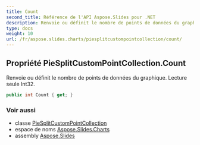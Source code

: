 ```yaml
---
title: Count
second_title: Référence de l'API Aspose.Slides pour .NET
description: Renvoie ou définit le nombre de points de données du graphique. Lecture seule Int32.
type: docs
weight: 10
url: /fr/aspose.slides.charts/piesplitcustompointcollection/count/
---
```


## Propriété PieSplitCustomPointCollection.Count

Renvoie ou définit le nombre de points de données du graphique. Lecture seule Int32.

```csharp
public int Count { get; }
```

### Voir aussi

* classe [PieSplitCustomPointCollection](../../piesplitcustompointcollection)
* espace de noms [Aspose.Slides.Charts](../../piesplitcustompointcollection)
* assembly [Aspose.Slides](../../../)

<!-- NE PAS ÉDITER : généré par xmldocmd pour Aspose.Slides.dll -->